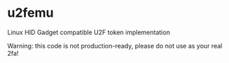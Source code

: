 # u2femu
Linux HID Gadget compatible U2F token implementation

Warning: this code is not production-ready, please do not use as your real 2fa!
